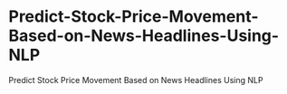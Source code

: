 # Predict-Stock-Price-Movement-Based-on-News-Headlines-Using-NLP
Predict Stock Price Movement Based on News Headlines Using NLP
